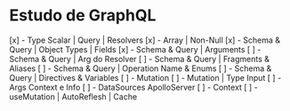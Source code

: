 # Estudo de GraphQL

[x] - Type Scalar | Query | Resolvers
[x] - Array | Non-Null
[x] - Schema & Query | Object Types | Fields
[x] - Schema & Query | Arguments
[ ] - Schema & Query | Arg do Resolver
[ ] - Schema & Query | Fragments & Aliases
[ ] - Schema & Query | Operation Name & Enums
[ ] - Schema & Query | Directives & Variables
[ ] - Mutation
[ ] - Mutation | Type Input
[ ] - Args Context e Info
[ ] - DataSources ApolloServer
[ ] - Context
[ ] - useMutation | AutoReflesh | Cache
